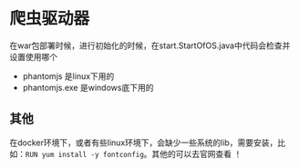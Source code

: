 # 爬虫驱动器

在war包部署时候，进行初始化的时候，在start.StartOfOS.java中代码会检查并设置使用哪个

- phantomjs 是linux下用的
- phantomjs.exe 是windows底下用的

## 其他

在docker环境下，或者有些linux环境下，会缺少一些系统的lib，需要安装，比如：`RUN yum install -y fontconfig`。其他的可以去官网查看 ！
